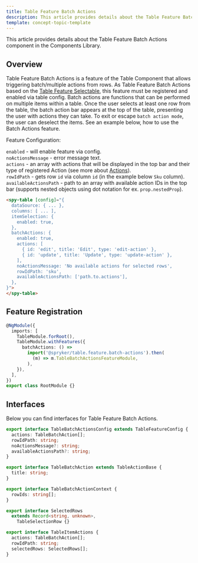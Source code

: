 ```yaml
---
title: Table Feature Batch Actions
description: This article provides details about the Table Feature Batch Actions component in the Components Library.
template: concept-topic-template
---
```


This article provides details about the Table Feature Batch Actions component in the Components Library.

## Overview

Table Feature Batch Actions is a feature of the Table Component that allows triggering batch/multiple actions from rows.
As Table Feature Batch Actions based on the [Table Feature Selectable](/docs/marketplace/dev/front-end/table-design/table-features/table-feature-selectable.html), 
this feature must be registered and enabled via table config.
Batch actions are functions that can be performed on multiple items within a table. 
Once the user selects at least one row from the table, the batch action bar appears at the top of the table, 
presenting the user with actions they can take. 
To exit or escape `batch action mode`, the user can deselect the items.
See an example below, how to use the Batch Actions feature.

Feature Configuration:

`enabled` - will enable feature via config.  
`noActionsMessage` - error message text.  
`actions` - an array with actions that will be displayed in the top bar and their type of 
registered Action (see more about [Actions](/docs/marketplace/dev/front-end/ui-components-library/actions/)).   
`rowIdPath` - gets row `id` via column `id` (in the example below `Sku` column).  
`availableActionsPath` - path to an array with available action IDs in the top bar (supports nested 
objects using dot notation for ex. `prop.nestedProp`).   

```html
<spy-table [config]="{
  dataSource: { ... },
  columns: [ ... ],
  itemSelection: {
    enabled: true,
  },
  batchActions: {
    enabled: true,
    actions: [
      { id: 'edit', title: 'Edit', type: 'edit-action' },
      { id: 'update', title: 'Update', type: 'update-action' },
    ],
    noActionsMessage: 'No available actions for selected rows',
    rowIdPath: 'sku',
    availableActionsPath: ['path.to.actions'],
  },                                                                                           
}">
</spy-table>
```

## Feature Registration

```ts
@NgModule({
  imports: [
    TableModule.forRoot(),
    TableModule.withFeatures({
      batchActions: () =>
        import('@spryker/table.feature.batch-actions').then(
          (m) => m.TableBatchActionsFeatureModule,
        ),    
    }),
  ],
})
export class RootModule {}
```

## Interfaces

Below you can find interfaces for Table Feature Batch Actions.

```ts
export interface TableBatchActionsConfig extends TableFeatureConfig {
  actions: TableBatchAction[];
  rowIdPath: string;
  noActionsMessage?: string;
  availableActionsPath?: string;
}

export interface TableBatchAction extends TableActionBase {
  title: string;
}

export interface TableBatchActionContext {
  rowIds: string[];
}

export interface SelectedRows
  extends Record<string, unknown>,
    TableSelectionRow {}

export interface TableItemActions {
  actions: TableBatchAction[];
  rowIdPath: string;
  selectedRows: SelectedRows[];
}
```
